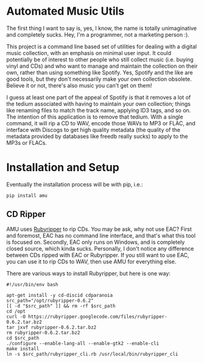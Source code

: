 Automated Music Utils
=====================

The first thing I want to say is, yes, I know, the name is totally unimaginative and completely sucks. Hey, I'm a programmer, not a marketing person :).

This project is a command line based set of utilities for dealing with a digital music collection, with an emphasis on minimal user input. It could potentially be of interest to other people who still collect music (i.e. buying vinyl and CDs) and who want to manage and maintain the collection on their own, rather than using something like Spotify. Yes, Spotify and the like are good tools, but they don't necessarily make your own collection obsolete. Believe it or not, there's also music you can't get on them!

I guess at least one part of the appeal of Spotify is that it removes a lot of the tedium associated with having to maintain your own collection; things like renaming files to match the track name, applying ID3 tags, and so on. The intention of this application is to remove that tedium. With a single command, it will rip a CD to WAV, encode those WAVs to MP3 or FLAC, and interface with Discogs to get high quality metadata (the quality of the metadata provided by databases like freedb really sucks) to apply to the MP3s or FLACs.

Installation and Setup
======================
Eventually the installation process will be with pip, i.e.:
```
pip install amu
```

CD Ripper
---------
AMU uses [Rubyripper](http://wiki.hydrogenaud.io/index.php?title=Rubyripper) to rip CDs. You may be ask, why not use EAC? First and foremost, EAC has no command line interface, and that's what this tool is focused on. Secondly, EAC only runs on Windows, and is completely closed source, which kinda sucks. Personally, I don't notice any difference between CDs ripped with EAC or Rubyripper. If you still want to use EAC, you can use it to rip CDs to WAV, then use AMU for everything else.

There are various ways to install Rubyripper, but here is one way:
```shell
#!/usr/bin/env bash

apt-get install -y cd-discid cdparanoia
src_path="/opt/rubyripper-0.6.2"
[[ -d "$src_path" ]] && rm -rf $src_path
cd /opt
curl -O https://rubyripper.googlecode.com/files/rubyripper-0.6.2.tar.bz2
tar jxvf rubyripper-0.6.2.tar.bz2
rm rubyripper-0.6.2.tar.bz2
cd $src_path
./configure --enable-lang-all --enable-gtk2 --enable-cli
make install
ln -s $src_path/rubyripper_cli.rb /usr/local/bin/rubyripper_cli
```
